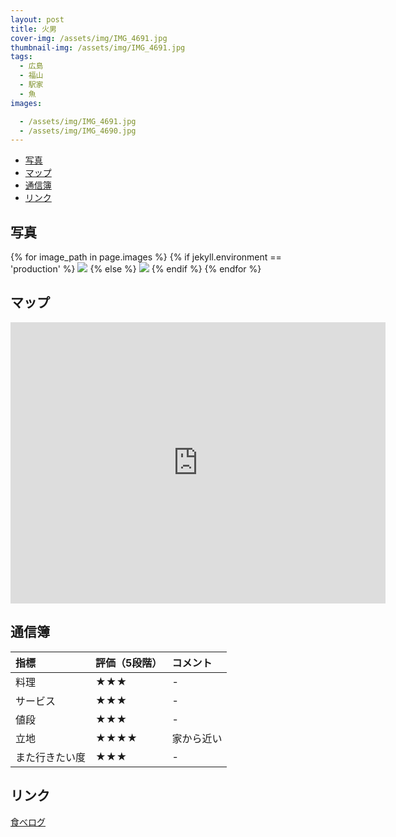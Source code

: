 ```yaml
---
layout: post
title: 火男
cover-img: /assets/img/IMG_4691.jpg
thumbnail-img: /assets/img/IMG_4691.jpg
tags:
  - 広島
  - 福山
  - 駅家
  - 魚
images:  

  - /assets/img/IMG_4691.jpg
  - /assets/img/IMG_4690.jpg
---
```




<!-- TOC -->

- [写真](#写真)
- [マップ](#マップ)
- [通信簿](#通信簿)
- [リンク](#リンク)

<!-- /TOC -->

## 写真

{% for image_path in page.images %}
{% if jekyll.environment == 'production' %}
<img src="https://raw.githubusercontent.com/taira1117/fukuyama_izakaya/master/{{ image_path }}">
{% else %}
<img src="{{ image_path }}">
{% endif %}
{% endfor %}

## マップ

<iframe src="https://www.google.com/maps/embed?pb=!1m18!1m12!1m3!1d13145.676795305424!2d133.30807723964458!3d34.54294014419318!2m3!1f0!2f0!3f0!3m2!1i1024!2i768!4f13.1!3m3!1m2!1s0x355119f564ce5835%3A0x5168c39958ddd4!2z6JeB54S844GN44Go54KJ56uvIOeBq-eUtw!5e0!3m2!1sja!2sjp!4v1695015442477!5m2!1sja!2sjp" width="600" height="450" style="border:0;" allowfullscreen="" loading="lazy" referrerpolicy="no-referrer-when-downgrade"></iframe>

## 通信簿

| 指標 | 評価（5段階） | コメント |
| :------ |:--- | :--- |
| 料理 | ★★★ | - |
| サービス | ★★★ | - |
| 値段 | ★★★ | - |
| 立地 | ★★★★ | 家から近い |
| また行きたい度 | ★★★ | - |

## リンク

[食べログ](https://tabelog.com/hiroshima/A3403/A340307/34025949/)